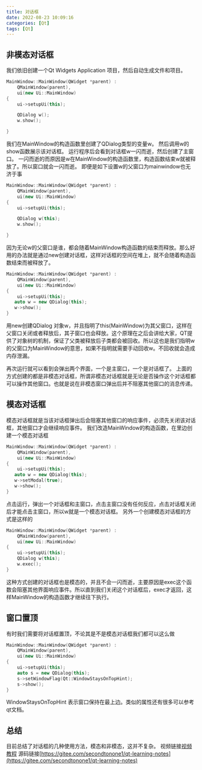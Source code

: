 ```yaml
---
title: 对话框
date: 2022-08-23 10:09:16
categories: [Qt]
tags: [Qt]
---
```

## 非模态对话框
我们依旧创建一个Qt Widgets Application 项目，然后自动生成文件和项目。
``` cpp
MainWindow::MainWindow(QWidget *parent) :
    QMainWindow(parent),
    ui(new Ui::MainWindow)
{
    ui->setupUi(this);

    QDialog w();
    w.show();

}
```
<!--more-->
我们在MainWindow的构造函数里创建了QDialog类型的变量w。
然后调用w的show函数展示该对话框。
运行程序后会看到对话框w一闪而逝，然后创建了主窗口。
一闪而逝的而原因是w在MainWindow的构造函数里，构造函数结束w就被释放了。所以窗口就会一闪而逝。
即便是如下设置w的父窗口为mainwindow也无济于事
``` cpp
MainWindow::MainWindow(QWidget *parent) :
    QMainWindow(parent),
    ui(new Ui::MainWindow)
{
    ui->setupUi(this);

    QDialog w(this);
    w.show();

}
```
因为无论w的父窗口是谁，都会随着MainWindow构造函数的结束而释放。那么好用的办法就是通过new创建对话框，这样对话框的空间在堆上，就不会随着构造函数结束而被释放了。
``` cpp
MainWindow::MainWindow(QWidget *parent) :
    QMainWindow(parent),
    ui(new Ui::MainWindow)
{
    ui->setupUi(this);
   auto w = new QDialog(this);
   w->show();
}
```
用new创建QDialog 对象w，并且指明了this(MainWindow)为其父窗口，这样在父窗口关闭或者释放后，其子窗口也会释放。这个原理在之后会讲给大家，QT提供了对象树的机制，保证了父类被释放后子类都会被回收。所以这也是我们指明w的父窗口为MainWindow的意思，如果不指明就需要手动回收w。不回收就会造成内存泄漏。

再次运行就可以看到会弹出两个界面，一个是主窗口，一个是对话框了。
上面的方式创建的都是非模态对话框，所谓非模态对话框就是无论是否操作这个对话框都可以操作其他窗口。也就是说在非模态窗口弹出后并不阻塞其他窗口的消息传递。
## 模态对话框
模态对话框就是当该对话框弹出后会阻塞其他窗口的响应事件，必须先关闭该对话框，其他窗口才会继续响应事件。
我们改造MainWindow的构造函数，在里边创建一个模态对话框
``` cpp
MainWindow::MainWindow(QWidget *parent) :
    QMainWindow(parent),
    ui(new Ui::MainWindow)
{
    ui->setupUi(this);
   auto w = new QDialog(this);
   w->setModal(true);
   w->show();
}
```
点击运行，弹出一个对话框和主窗口，点击主窗口没有任何反应，点击对话框关闭后才能点击主窗口，所以w就是一个模态对话框。
另外一个创建模态对话框的方式是这样的
``` cpp
MainWindow::MainWindow(QWidget *parent) :
    QMainWindow(parent),
    ui(new Ui::MainWindow)
{
    ui->setupUi(this);
    QDialog w(this);
    w.exec();
}
```
这种方式创建的对话框也是模态的，并且不会一闪而逝，主要原因是exec这个函数会阻塞其他界面响应事件。所以直到我们关闭这个对话框后，exec才返回，这样MainWindow的构造函数才继续往下执行。
## 窗口置顶
有时我们需要将对话框置顶，不论其是不是模态对话框我们都可以这么做
``` cpp
MainWindow::MainWindow(QWidget *parent) :
    QMainWindow(parent),
    ui(new Ui::MainWindow)
{
    ui->setupUi(this);
    auto s = new QDialog(this);
    s->setWindowFlag(Qt::WindowStaysOnTopHint);
    s->show();
}
```
WindowStaysOnTopHint 表示窗口保持在最上边。类似的属性还有很多可以参考qt文档。
## 总结
目前总结了对话框的几种使用方法，模态和非模态，这并不复杂。
视频链接[视频教程](https://www.bilibili.com/video/BV1pN4y1c7Pu/?vd_source=8be9e83424c2ed2c9b2a3ed1d01385e9)
源码链接[https://gitee.com/secondtonone1/qt-learning-notes](https://gitee.com/secondtonone1/qt-learning-notes)